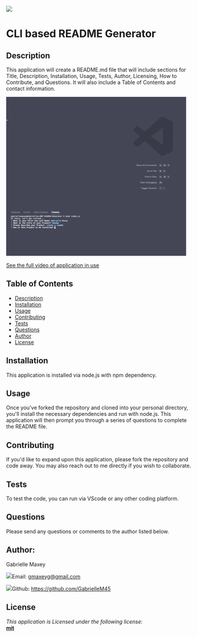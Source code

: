 

  ![](https://img.shields.io/badge/License-mit-lightblue)



  # CLI based README Generator


  ## Description
 This application will create a README.md file that will include sections for Title, Description, Installation, Usage, Tests, Author, Licensing, How to Contribute, and Questions. It will also include a Table of Contents and contact information.





  ![How to start the application](assets/smallezgif.com-resize.gif)





[See the full video of application in use](https://drive.google.com/file/d/15_vrtqP_z9FuCd5DHMM7WNty029SOLcC/view)







  ## Table of Contents
  * [Description](#Description)
  * [Installation](#Installation)
  * [Usage](#Usage)
  * [Contributing](#Contributing)
  * [Tests](#Tests)
  * [Questions](#Questions)
  * [Author](#Author)
  * [License](#License)



  ## Installation
  This application is installed via node.js with npm dependency.


  ## Usage
  Once you've forked the repository and cloned into your personal directory, you'll install the necessary dependencies and run with node.js. This application will then prompt you through a series of questions to complete the README file.


  ## Contributing
  If you'd like to expand upon this application, please fork the repository and code away. You may also reach out to me directly if you wish to collaborate.


  ## Tests
  To test the code, you can run via VScode or any other coding platform.


  ## Questions
  Please send any questions or comments to the author listed below.



  ## Author:
  Gabrielle Maxey

  ![](http://i.imgur.com/VlgBKQ9.png)Email: gmaxeyg@gmail.com


  ![](http://i.imgur.com/9I6NRUm.png)Github: <https://github.com/GabrielleM45>



  ## License
  *This application is Licensed under the following license:*\
  **[mit](https://choosealicense.com/licenses/mit/)**

